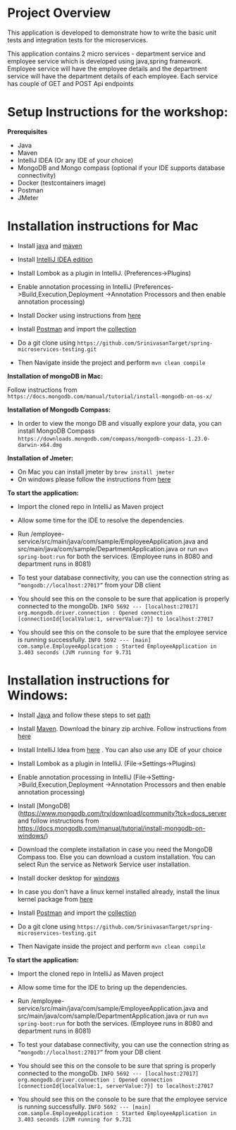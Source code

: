# Project Overview
This application is developed to demonstrate how to write the basic unit tests and integration tests for the microservices.

This application contains 2 micro services - department service and employee service which is developed using java,spring framework. Employee service will have the employee details and the department service will have the department details of each employee. Each service has couple of GET and POST Api endpoints

# Setup Instructions for the workshop:

**Prerequisites**

*  Java
*  Maven
*  IntelliJ IDEA (Or any IDE of your choice)
*  MongoDB and Mongo compass (optional if your IDE supports database connectivity)
*  Docker (testcontainers image)
*  Postman
*  JMeter

# Installation instructions for Mac
*  Install [java](https://docs.oracle.com/javase/10/install/installation-jdk-and-jre-macos.htm) and [maven](https://www.baeldung.com/install-maven-on-windows-linux-mac)

*  Install [IntelliJ IDEA edition](https://www.jetbrains.com/idea/download/#section=mac)

*  Install Lombok as a plugin in IntelliJ. (Preferences->Plugins)

*  Enable annotation processing in IntelliJ (Preferences->Build,Execution,Deployment ->Annotation Processors and then enable annotation processing)

*  Install Docker using instructions from [here](https://docs.docker.com/docker-for-mac/install/)

*  Install [Postman](https://www.postman.com/downloads/) and import the [collection](https://www.getpostman.com/collections/7b9838617f32e19443b6)

*  Do a git clone using `https://github.com/SrinivasanTarget/spring-microservices-testing.git`

*  Then Navigate inside the project and perform `mvn clean compile`

**Installation of mongoDB in Mac:**

Follow instructions from `https://docs.mongodb.com/manual/tutorial/install-mongodb-on-os-x/`

**Installation of Mongodb Compass:**

*  In order to view the mongo DB and visually explore your data, you can install MongoDB Compass `https://downloads.mongodb.com/compass/mongodb-compass-1.23.0-darwin-x64.dmg` 

**Installation of Jmeter:**
*   On Mac you can install jmeter by `brew install jmeter`
*   On windows please follow the instructions from [here](https://jmeter.apache.org/usermanual/get-started.html#install)

**To start the application:**

*  Import the cloned repo in IntelliJ as Maven project

*  Allow some time for the IDE to resolve the dependencies.

*  Run /employee-service/src/main/java/com/sample/EmployeeApplication.java and src/main/java/com/sample/DepartmentApplication.java or run `mvn spring-boot:run` for both the services. (Employee runs in 8080 and department runs in 8081)

*  To test your database connectivity, you can use the connection string as `“mongodb://localhost:27017”` from your DB client

*  You should see this on the console to be sure that application is properly connected to the mongoDb. 
`INFO 5692 --- [localhost:27017] org.mongodb.driver.connection : Opened connection [connectionId{localValue:1, serverValue:7}] to localhost:27017
`
*  You should see this on the console to be sure that the employee service is running successfully. 
`INFO 5692 --- [main] com.sample.EmployeeApplication : Started EmployeeApplication in 3.403 seconds (JVM running for 9.731
`
# Installation instructions for Windows:
*  Install [Java](https://www.oracle.com/java/technologies/javase-jdk15-downloads.html) and follow these steps to set [path](https://www3.ntu.edu.sg/home/ehchua/programming/howto/JDK_Howto.htm)

*  Install [Maven](https://maven.apache.org/download.cgi). Download the binary zip archive. Follow instructions from [here](https://mkyong.com/maven/how-to-install-maven-in-windows/)

*  Install IntelliJ Idea from [here](https://www.jetbrains.com/idea/download/#section=windows) . You can also use any IDE of your choice

*  Install Lombok as a plugin in IntelliJ. (File->Settings->Plugins)

*  Enable annotation processing in IntelliJ (File->Setting->Build,Execution,Deployment ->Annotation Processors and then enable annotation processing)

*  Install [MongoDB](https://www.mongodb.com/try/download/community?tck=docs_server and follow instructions from https://docs.mongodb.com/manual/tutorial/install-mongodb-on-windows/)

*  Download the complete installation in case you need the MongoDB Compass too. Else you can download a custom installation. You can select Run the service as Network Service user installation.

*  Install docker desktop for [windows](https://www.docker.com/products/docker-desktop)

*  In case you don't have a linux kernel installed already, install the linux kernel package from [here](https://docs.microsoft.com/en-us/windows/wsl/install-win10#step-4---download-the-linux-kernel-update-package)

*  Install [Postman](https://www.postman.com/downloads/) and import the [collection](https://www.getpostman.com/collections/7b9838617f32e19443b6)

*  Do a git clone using `https://github.com/SrinivasanTarget/spring-microservices-testing.git`

*  Then Navigate inside the project and perform `mvn clean compile`

**To start the application:**

*  Import the cloned repo in IntelliJ as Maven project

*  Allow some time for the IDE to bring up the dependencies.

*  Run /employee-service/src/main/java/com/sample/EmployeeApplication.java and src/main/java/com/sample/DepartmentApplication.java or run  `mvn spring-boot:run` for both the services. (Employee runs in 8080 and department runs in 8081)

*  To test your database connectivity, you can use the connection string as `“mongodb://localhost:27017”` from your DB client

*  You should see this on the console to be sure that spring is properly connected to the mongoDb. 
`INFO 5692 --- [localhost:27017] org.mongodb.driver.connection : Opened connection [connectionId{localValue:1, serverValue:7}] to localhost:27017
`
*  You should see this on the console to be sure that the employee service is running successfully. 
`INFO 5692 --- [main] com.sample.EmployeeApplication : Started EmployeeApplication in 3.403 seconds (JVM running for 9.731
`
